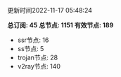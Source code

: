 更新时间2022-11-17 05:48:24

**总订阅: 45**
**总节点: 1151**
**有效节点: 189**
- ssr节点: 16
- ss节点: 5
- trojan节点: 28
- v2ray节点: 140
